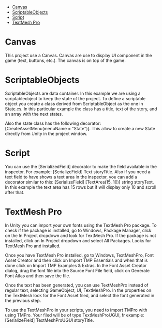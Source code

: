 ﻿- [Canvas](#canvas)
- [ScriptableObjects](#scriptableobjects)
- [Script](#script)
- [TextMesh Pro](#textmesh-pro)

# Canvas

This project use a Canvas.  Canvas are use to display UI component in the game (text, buttons, etc.).  The canvas is on top of the game.

# ScriptableObjects

ScriptableObjects are data container.  In this example we are using a scriptableobject to keep the state of the project. To define a scriptable object you create a class derived from ScriptableObject as the one in State.cs. In this particular example the class has a title, text of the story, and an array with the next states.

Also the state class has the following decorator:  [CreateAssetMenu(menuName = "State")].  This allow to create a new State directly from Unity in the project window.

# Script

You can use the [SerializedField] decorator to make the field available in the inspector.  For example:  [SerializeField] Text storyTitle.  Also if you need a text field to have shows a text area in the inspector, you can add a decorator similar to this: [SerializeField] [TextArea(15, 10)] string storyText. In this example the text area has 15 rows but if will display only 10 and scroll after that.

# TextMesh Pro

In  Unity you can import your own fonts using the TextMesh Pro package.  To check if the package is installed, go to Windows, Package Manager, click on the In Project dropdown and look for TextMesh Pro.  If the package is not installed, click on In Project dropdown and select All Packages. Looks for TextMesh Pro and installed.

Once you have TextMesh Pro installed, go to Windows, TextMeshPro, Font Asset Creator and then click on Import TMP Essentials and when that is done click on Import TMP Examples & Extras.  In the Font Asset Creator dialog, drag the font file into the Source Font File field, click on Generate Font Atlas and then save the file.

Once the text has been generated, you can use TextMeshPro instead of regular text, selecting GameObject, UI, TextMeshPro.   In the properties on the TextMesh look for the Font Asset filed,  and select the font generated in the previous step.

To use the TextMeshPro in your scripts, you need to import TMPro with using TMPro. Your filed will be of type TextMeshProUGUI, fr example: [SerializeField] TextMeshProUGUI storyTitle. 